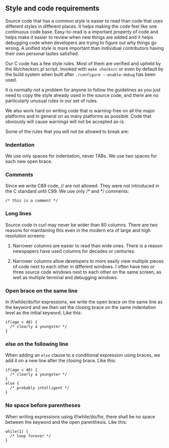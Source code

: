 ## Style and code requirements

Source code that has a common style is easier to read than code that uses
different styles in different places. It helps making the code feel like one
continuous code base. Easy-to-read is a important property of code and
helps make it easier to review when new things are added and it helps
debugging code when developers are trying to figure out why things go wrong. A
unified style is more important than individual contributors having their own
personal tastes satisfied.

Our C code has a few style rules. Most of them are verified and upheld by the
lib/checksrc.pl script. Invoked with `make checksrc` or even by default by the
build system when built after `./configure --enable-debug` has been used.

It is normally not a problem for anyone to follow the guidelines as you just
need to copy the style already used in the source code, and there are no
particularly unusual rules in our set of rules.

We also work hard on writing code that is warning-free on all the major
platforms and in general on as many platforms as possible. Code that obviously
will cause warnings will not be accepted as-is.

Some of the rules that you will not be allowed to break are:

### Indentation

We use only spaces for indentation, never TABs. We use two spaces for each new
open brace.

### Comments

Since we write C89 code, // are not allowed. They were not introduced in the C
standard until C99. We use only /\* and \*/ comments:

    /* this is a comment */

### Long lines

Source code in curl may never be wider than 80 columns. There are two reasons
for maintaining this even in the modern era of large and high resolution
screens:

1. Narrower columns are easier to read than wide ones. There is a reason
   newspapers have used columns for decades or centuries.

2. Narrower columns allow developers to more easily view multiple pieces of code
   next to each other in different windows. I often have two or three source
   code windows next to each other on the same screen, as well as multiple
   terminal and debugging windows.

### Open brace on the same line

In if/while/do/for expressions, we write the open brace on the same line as
the keyword and we then set the closing brace on the same indentation level as
the initial keyword. Like this:

    if(age < 40) {
      /* clearly a youngster */
    }

### else on the following line

When adding an `else` clause to a conditional expression using braces, we add
it on a new line after the closing brace. Like this:

    if(age < 40) {
      /* clearly a youngster */
    }
    else {
      /* probably intelligent */
    }

### No space before parentheses

When writing expressions using if/while/do/for, there shall be no space
between the keyword and the open parenthesis. Like this:

    while(1) {
      /* loop forever */
    }
